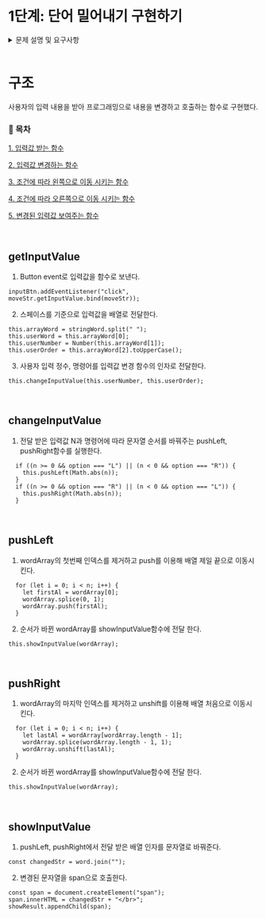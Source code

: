 # 1단계: 단어 밀어내기 구현하기

<details>
<summary> 문제 설명 및 요구사항 </summary>

## 문제 설명

1. 입력: 사용자로부터 단어 하나, 정수 숫자 하나( -100 <= N < 100) , L 또는 R을 입력받는다. L 또는 R은 대소문자 모두 입력 가능하다.
2. 주어진 단어를 L이면 주어진 숫자 갯수만큼 왼쪽으로, R이면 오른쪽으로 밀어낸다.
3. 밀려나간 단어는 반대쪽으로 채워진다.

## 입력 및 출력 예시

홀수 줄은 입력, 짝수 줄은 출력이다.

```
> apple 3 L
leapp

> banana 6 R
banana

> carrot -1 r
arrotc

> cat -4 R
atc
```

## 1단계 코딩 요구사항

- 컴파일 및 실행되지 않을 경우 불합격
- 자기만의 기준으로 최대한 간결하게 코드를 작성한다.
</details>

<br/>

# 구조

사용자의 입력 내용을 받아 프로그래밍으로 내용을 변경하고 호출하는 함수로 구현했다.

### 📑 목차

[1. 입력값 받는 함수](#getInputValue)

[2. 입력값 변경하는 함수](#changeInputValue)

[3. 조건에 따라 왼쪽으로 이동 시키는 함수](#pushLeft)

[4. 조건에 따라 오른쪽으로 이동 시키는 함수](#pushRight)

[5. 변경된 입력값 보여주는 함수]($showInputValue)

<br/>

## getInputValue

1. Button event로 입력값을 함수로 보낸다.

```JS
inputBtn.addEventListener("click", moveStr.getInputValue.bind(moveStr));
```

2. 스페이스를 기준으로 입력값을 배열로 전달한다.

```JS
this.arrayWord = stringWord.split(" ");
this.userWord = this.arrayWord[0];
this.userNumber = Number(this.arrayWord[1]);
this.userOrder = this.arrayWord[2].toUpperCase();
```

3. 사용자 입력 정수, 명령어를 입력값 변경 함수의 인자로 전달한다.

```JS
this.changeInputValue(this.userNumber, this.userOrder);
```

<br/>

## changeInputValue

1. 전달 받은 입력값 N과 명령어에 따라 문자열 순서를 바꿔주는 pushLeft, pushRight함수를 실행한다.

```JS
  if ((n >= 0 && option === "L") || (n < 0 && option === "R")) {
    this.pushLeft(Math.abs(n));
  }
  if ((n >= 0 && option === "R") || (n < 0 && option === "L")) {
    this.pushRight(Math.abs(n));
  }
```

<br/>

## pushLeft

1. wordArray의 첫번째 인덱스를 제거하고 push를 이용해 배열 제일 끝으로 이동시킨다.

```JS
  for (let i = 0; i < n; i++) {
    let firstAl = wordArray[0];
    wordArray.splice(0, 1);
    wordArray.push(firstAl);
  }
```

2. 순서가 바뀐 wordArray를 showInputValue함수에 전달 한다.

```JS
this.showInputValue(wordArray);
```

<br/>

## pushRight

1. wordArray의 마지막 인덱스를 제거하고 unshift를 이용해 배열 처음으로 이동시킨다.

```JS
  for (let i = 0; i < n; i++) {
    let lastAl = wordArray[wordArray.length - 1];
    wordArray.splice(wordArray.length - 1, 1);
    wordArray.unshift(lastAl);
  }
```

2. 순서가 바뀐 wordArray를 showInputValue함수에 전달 한다.

```JS
this.showInputValue(wordArray);
```

<br/>

## showInputValue

1. pushLeft, pushRight에서 전달 받은 배열 인자를 문자열로 바꿔준다.

```JS
const changedStr = word.join("");
```

2. 변경된 문자열을 span으로 호출한다.

```JS
const span = document.createElement("span");
span.innerHTML = changedStr + "</br>";
showResult.appendChild(span);
```
